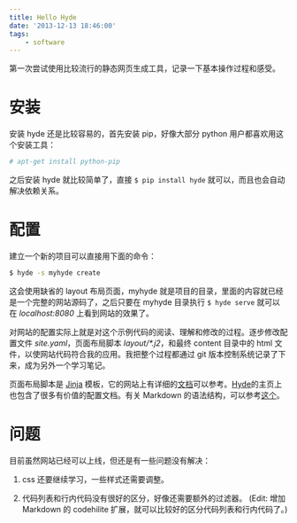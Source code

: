```yaml
---
title: Hello Hyde
date: '2013-12-13 18:46:00'
tags:
    - software
---
```


第一次尝试使用比较流行的静态网页生成工具，记录一下基本操作过程和感受。

<!--more-->

# 安装

安装 hyde 还是比较容易的，首先安装 pip，好像大部分 python 用户都喜欢用这个安装工具：

```bash
# apt-get install python-pip
```

之后安装 hyde 就比较简单了，直接 `$ pip install hyde` 就可以，而且也会自动解决依赖关系。

# 配置

建立一个新的项目可以直接用下面的命令：

```bash
$ hyde -s myhyde create
```

这会使用缺省的 layout 布局页面，myhyde 就是项目的目录，里面的内容就已经是一个完整的网站源码了，之后只要在 myhyde 目录执行 `$ hyde serve` 就可以在 *localhost:8080* 上看到网站的效果了。

对网站的配置实际上就是对这个示例代码的阅读、理解和修改的过程。逐步修改配置文件 *site.yaml*，页面布局脚本 *layout/\*.j2*，和最终 content 目录中的 html 文件，以使网站代码符合我的应用。我把整个过程都通过 git 版本控制系统记录了下来，成为另外一个学习笔记。

页面布局脚本是 [Jinja][1] 模板，它的网站上有详细的[文档][2]可以参考。[Hyde][3]的主页上也包含了很多有价值的配置文档。有关 Markdown 的语法结构，可以参考[这个][4]。

# 问题

目前虽然网站已经可以上线，但还是有一些问题没有解决：

1. css 还要继续学习，一些样式还需要调整。

2. 代码列表和行内代码没有很好的区分，好像还需要额外的过滤器。
(Edit: 增加 Markdown 的 codehilite 扩展，就可以比较好的区分代码列表和行内代码了。)

[1]: http://jinja.pocoo.org/
[2]: http://jinja.pocoo.org/docs/templates/
[3]: http://hyde.github.io
[4]: http://daringfireball.net/projects/markdown/syntax 